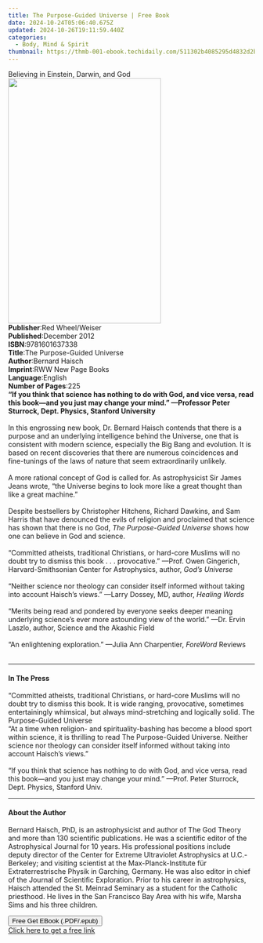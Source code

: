```yaml
---
title: The Purpose-Guided Universe | Free Book
date: 2024-10-24T05:06:40.675Z
updated: 2024-10-26T19:11:59.440Z
categories:
  - Body, Mind & Spirit
thumbnail: https://thmb-001-ebook.techidaily.com/511302b4085295d4832d2b3743a3b5b96123eece6fbe47d2bfb293ccf047ba21.jpg
---
```

<main id="book-container">
  <div class="flex flex-col">
    <div class="book-brief flex-1 py-6 px-4 sm:p-6 md:py-10 md:px-8">
      <!-- brief-->
      <div class="book-brief-main">Believing in Einstein, Darwin, and God</div>
    </div>
    <div
      class="book-meta-info flex-1 grid gap-4 col-start-1 col-end-3 row-start-1 sm:mb-6 sm:grid-cols-4 lg:gap-6 lg:col-start-2 lg:row-end-6 lg:row-span-6 lg:mb-0"
    >
      <div
        class="book-meta-info-left place-content-center mt-4 p-4 text-sm leading-6 col-start-2 col-span-2 dark:text-slate-400"
      >
        <img
          class="w-full h-500 object-cover rounded-lg sm:h-255 sm:col-span-2 lg:col-span-full"
          src="https://img-001-ebook.techidaily.com/1eb55be007bba1b3ef3e5fd7e0dc19a6d6ef19131e098267f0e14cdd8fa2703a.jpg"
          alt=""
          width="312"
          height="500"
        />
      </div>
      <div
        class="book-meta-info-right mt-2 col-start-1 row-start-2 col-span-3 self-center"
      >
        <!-- meta data  -->
        <div class="flex flex-col px-4 md:px-8">
          <div class="flex-1">
            <strong>Publisher</strong>:<span class="px-2"
              >Red Wheel/Weiser</span
            >
          </div>
          <div class="flex-1">
            <strong>Published</strong>:<span class="px-2">December 2012</span>
          </div>
          <div class="flex-1">
            <strong>ISBN</strong>:<span class="px-2">9781601637338</span>
          </div>
          <div class="flex-1">
            <strong>Title</strong>:<span class="px-2"
              >The Purpose-Guided Universe</span
            >
          </div>
          <div class="flex-1">
            <strong>Author</strong>:<span class="px-2">Bernard Haisch</span>
          </div>
          <div class="flex-1">
            <strong>Imprint</strong>:<span class="px-2"
              >RWW New Page Books</span
            >
          </div>
          <div class="flex-1">
            <strong>Language</strong>:<span class="px-2">English</span>
          </div>
          <div class="flex-1">
            <strong>Number of Pages</strong>:<span class="px-2">225</span>
          </div>
        </div>
      </div>
    </div>
    <div class="book-description flex-1 py-6 px-4 sm:p-6 md:py-10 md:px-8">
      <div class="book-description-main">
        <div accordion-content="" id="description">
          <b
            >“If you think that science has nothing to do with God, and vice
            versa, read this book—and you just may change your mind.” —Professor
            Peter Sturrock, Dept. Physics, Stanford University</b
          ><br /><br />In this engrossing new book, Dr. Bernard Haisch contends
          that there is a purpose and an underlying intelligence behind the
          Universe, one that is consistent with modern science, especially the
          Big Bang and evolution. It is based on recent discoveries that there
          are numerous coincidences and fine-tunings of the laws of nature that
          seem extraordinarily unlikely.<br /><br />A more rational concept of
          God is called for. As astrophysicist Sir James Jeans wrote, “the
          Universe begins to look more like a great thought than like a great
          machine.”<br /><br />Despite bestsellers by Christopher Hitchens,
          Richard Dawkins, and Sam Harris that have denounced the evils of
          religion and proclaimed that science has shown that there is no God,
          <i>The Purpose-Guided Universe</i> shows how one can believe in God
          and science.<br /><br />“Committed atheists, traditional Christians,
          or hard-core Muslims will no doubt try to dismiss this
          book&nbsp;.&nbsp;.&nbsp;. provocative.” —Prof. Owen Gingerich,
          Harvard-Smithsonian Center for Astrophysics, author,
          <i>God’s Universe</i><br /><br />“Neither science nor theology can
          consider itself informed without taking into account Haisch’s views.”
          —Larry Dossey, MD, author, <i>Healing Words</i><br /><br />“Merits
          being read and pondered by everyone seeks deeper meaning underlying
          science’s ever more astounding view of the world.” —Dr. Ervin Laszlo,
          author, Science and the Akashic Field<br /><br />“An enlightening
          exploration.” —Julia Ann Charpentier,
          <i>ForeWord</i> Reviews<br /><br />
        </div>
        <div class="accordion-fader"></div>
      </div>
    </div>
    <div class="book-excerpts flex-1 py-6 px-4 sm:p-6 md:py-10 md:px-8">
      <!-- excerpts-->
      <div class="book-excerpts-main">
        <hr />
        <h4 class="placeholder placeholder-heading">
          <span>In The Press</span>
        </h4>
        <p>
          “Committed atheists, traditional Christians, or hard-core Muslims will
          no doubt try to dismiss this book. It is wide ranging, provocative,
          sometimes entertainingly whimsical, but always mind-stretching and
          logically solid. The Purpose-Guided Universe<br />“At a time when
          religion- and spirituality-bashing has become a blood sport within
          science, it is thrilling to read The Purpose-Guided Universe. Neither
          science nor theology can consider itself informed without taking into
          account Haisch’s views.”<br /><br />“If you think that science has
          nothing to do with God, and vice versa, read this book—and you just
          may change your mind.” —Prof. Peter Sturrock, Dept. Physics, Stanford
          Univ.
        </p>
      </div>
    </div>
    <div class="book-about-author flex-1 py-6 px-4 sm:p-6 md:py-10 md:px-8">
      <!-- about author-->
      <div class="book-main-author-main">
        <hr />
        <h4 class="placeholder placeholder-heading">
          <span>About the Author</span>
        </h4>
        <p>
          Bernard Haisch, PhD, is an astrophysicist and author of The God Theory
          and more than 130 scientific publications. He was a scientific editor
          of the Astrophysical Journal for 10 years. His professional positions
          include deputy director of the Center for Extreme Ultraviolet
          Astrophysics at U.C.-Berkeley; and visiting scientist at the
          Max-Planck-Institute für Extraterrestrische Physik in Garching,
          Germany. He was also editor in chief of the Journal of Scientific
          Exploration. Prior to his career in astrophysics, Haisch attended the
          St. Meinrad Seminary as a student for the Catholic priesthood. He
          lives in the San Francisco Bay Area with his wife, Marsha Sims and his
          three children.
        </p>
      </div>
    </div>
    <div class="book-free-get flex-1 py-6 px-4 sm:p-6 md:py-10 md:px-8">
      <button
        id="btn-free-get"
        class="bg-blue-500 hover:bg-blue-700 text-white font-bold py-2 px-4 rounded"
      >
        Free Get EBook (.PDF/.epub)
      </button>
      <div id="countdown-display" class="px-2 text-lg mt-2"></div>
      <a
        id="free-link"
        class="hidden bg-blue-500 hover:bg-blue-700 text-white font-bold py-2 px-4 rounded"
        href="https://www.ebooks.com/en-us/book/210877132/the-purpose-guided-universe/bernard-haisch/"
        target="_blank"
        >Click here to get a free link</a
      >
    </div>
    <script>
      let countdownTime = 0;
      let countdownInterval = null;
      document
        .getElementById('btn-free-get')
        .addEventListener('click', startCountdown);
      function startCountdown() {
        countdownTime = new Date().getTime() + 60000 * 3;
        countdownInterval = setInterval(updateCountdown, 1000);
        document.getElementById('btn-free-get').disabled = true;
        document
          .getElementById('btn-free-get')
          .classList.add('bg-gray-500', 'cursor-not-allowed');
      }
      function updateCountdown() {
        let currentTime = new Date().getTime();
        let timeLeft = countdownTime - currentTime;
        let secondsLeft = Math.floor(timeLeft / 1000);
        document.getElementById('countdown-display').innerHTML =
          `Remaining time: ${secondsLeft} seconds.`;
        if (secondsLeft <= 0) {
          clearInterval(countdownInterval);
          document.getElementById('btn-free-get').classList.add('hidden');
          document.getElementById('free-link').classList.remove('hidden');
          document.getElementById('countdown-display').innerHTML = '';
        }
      }
    </script>
  </div>
</main>

<ins class="adsbygoogle"
      style="display:block"
      data-ad-client="ca-pub-7571918770474297"
      data-ad-slot="8358498916"
      data-ad-format="auto"
      data-full-width-responsive="true"></ins>
    
